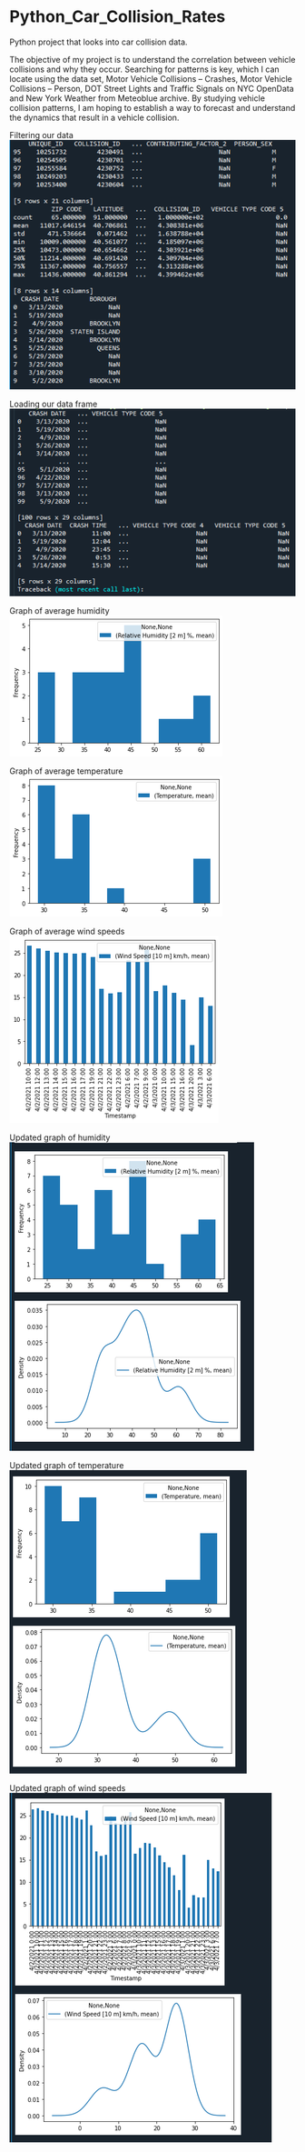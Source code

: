 # Python_Car_Collision_Rates
Python project that looks into car collision data.

The objective of my project is to understand the correlation between vehicle collisions and why they occur. Searching for patterns is key, which I can locate using the data set, Motor Vehicle Collisions – Crashes, Motor Vehicle Collisions – Person, DOT Street Lights and Traffic Signals on NYC OpenData and New York Weather from Meteoblue archive. By studying vehicle collision patterns, I am hoping to establish a way to forecast and understand the dynamics that result in a vehicle collision.

Filtering our data\
![Data Filter](/images/filtering_data.png)

Loading our data frame\
![Data Frame](/images/load_df.png)

Graph of average humidity\
![Average Humidity](/images/avgHumidity.png)

Graph of average temperature\
![Average Temperature](/images/avgTemperature.png)

Graph of average wind speeds\
![Average Wind Speeds](/images/avgWindSpeeds.png)

Updated graph of humidity\
![Updated Humidity](/images/theHumidity.png)

Updated graph of temperature\
![Updated Temperature](/images/theTemperature.png)

Updated graph of wind speeds\
![Updated Wind Speeds](/images/theWindSpeed.png)
